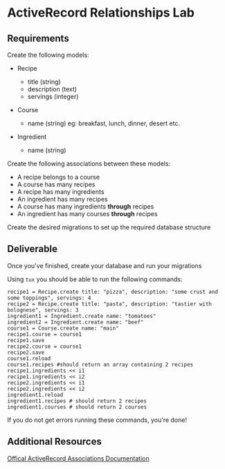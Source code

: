 # ActiveRecord Relationships Lab

## Requirements

Create the following models:

- Recipe
  - title (string)
  - description (text)
  - servings (integer)

- Course
  - name (string) eg: breakfast, lunch, dinner, desert etc.

- Ingredient
  - name (string)

Create the following associations between these models:

- A recipe belongs to a course
- A course has many recipes
- A recipe has many ingredients
- An ingredient has many recipes
- A course has many ingredients **through** recipes
- An ingredient has many courses **through** recipes

Create the desired migrations to set up the required database structure

## Deliverable

Once you've finished, create your database and run your migrations

Using `tux` you should be able to run the following commands:

```
recipe1 = Recipe.create title: "pizza", description: "some crust and some toppings", servings: 4
recipe2 = Recipe.create title: "pasta", description: "tastier with bolognese", servings: 3
ingredient1 = Ingredient.create name: "tomatoes"
ingredient2 = Ingredient.create name: "beef"
course1 = Course.create name: "main"
recipe1.course = course1
recipe1.save
recipe2.course = course1
recipe2.save
course1.reload
course1.recipes #should return an array containing 2 recipes
recipe1.ingredients << i1
recipe1.ingredients << i2
recipe2.ingredients << i1
recipe2.ingredients << i2
ingredient1.reload
ingredient1.recipes # should return 2 recipes
ingredient1.courses # should return 2 courses
```

If you do not get errors running these commands, you're done!

## Additional Resources
[Offical ActiveRecord Associations Documentation](http://guides.rubyonrails.org/association_basics.html)